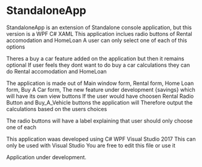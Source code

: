 # StandaloneApp
StandaloneApp is an extension of Standalone console application, but this version is a WPF C# XAML
This application inclues radio buttons of Rental accomodation and HomeLoan 
A user can only select one of each of this options 

Theres a buy a car feature added on the application but then it remains optional 
If user feels they dont want to do buy a car calculations they can do Rental accomodation and HomeLoan

The application is made out of Main window form, Rental form, Home Loan form, Buy A Car form,
The new feature under development {savings} which will have its own view buttons
If the user would have choosen Rental Radio Button and Buy_A_Vehicle buttons the application will 
Therefore output the calculations based on the users choices

The radio buttons will have a label explaining that user should only choose one of each

This application waas developed using C# WPF Visual Studio 2017
This can only be used with Visual Studio
You are free to edit this file or use it

Application under development.
